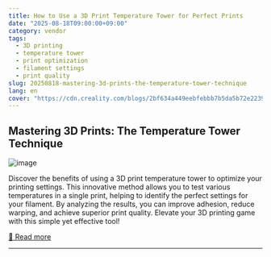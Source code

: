 ```yaml
---
title: How to Use a 3D Print Temperature Tower for Perfect Prints
date: "2025-08-18T09:00:00+09:00"
category: vendor
tags:
  - 3D printing
  - temperature tower
  - print optimization
  - filament settings
  - print quality
slug: 20250818-mastering-3d-prints-the-temperature-tower-technique
lang: en
cover: "https://cdn.creality.com/blogs/2bf634a449eebfebbb7b5da5b72e2239.png"
---
```


## Mastering 3D Prints: The Temperature Tower Technique
![image](https://cdn.creality.com/blogs/2bf634a449eebfebbb7b5da5b72e2239.png)

Discover the benefits of using a 3D print temperature tower to optimize your printing settings. This innovative method allows you to test various temperatures in a single print, helping to identify the perfect settings for your filament. By analyzing the results, you can improve adhesion, reduce warping, and achieve superior print quality. Elevate your 3D printing game with this simple yet effective tool!

[🔗 Read more](https://www.creality.com/blog/temperature-tower)

---